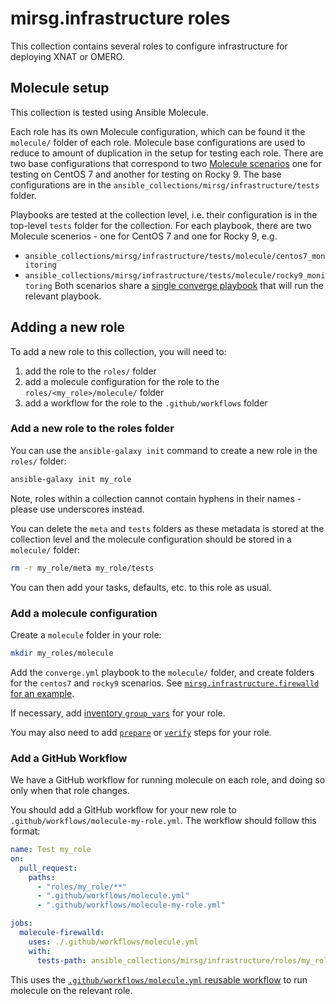 # mirsg.infrastructure roles

This collection contains several roles to configure infrastructure for deploying
XNAT or OMERO.

## Molecule setup

This collection is tested using Ansible Molecule.

Each role has its own Molecule configuration, which can be found it the `molecule/`
folder of each role. Molecule base configurations are used to reduce to amount
of duplication in the setup for testing each role. There are two base configurations
that correspond to two [Molecule
scenarios](https://ansible.readthedocs.io/projects/molecule/getting-started/#molecule-scenarios)
one for testing on CentOS 7 and another for testing on Rocky 9. The base configurations
are in the `ansible_collections/mirsg/infrastructure/tests` folder.

Playbooks are tested at the collection level, i.e. their configuration is in the
top-level `tests` folder for the collection. For each playbook, there are two
Molecule scenerios - one for CentOS 7 and one for Rocky 9, e.g.

- `ansible_collections/mirsg/infrastructure/tests/molecule/centos7_monitoring`
- `ansible_collections/mirsg/infrastructure/tests/molecule/rocky9_monitoring`
  Both scenarios share a [single converge playbook](../tests/molecule/resources/monitoring/converge.yml)
  that will run the relevant playbook.

## Adding a new role

To add a new role to this collection, you will need to:

1. add the role to the `roles/` folder
2. add a molecule configuration for the role to the `roles/<my_role>/molecule/` folder
3. add a workflow for the role to the `.github/workflows` folder

### Add a new role to the roles folder

You can use the `ansible-galaxy init` command to create a new role in the `roles/` folder:

```bash
ansible-galaxy init my_role
```

Note, roles within a collection cannot contain hyphens in their names - please use underscores
instead.

You can delete the `meta` and `tests` folders as these metadata is stored at the collection level
and the molecule configuration should be stored in a `molecule/` folder:

```bash
rm -r my_role/meta my_role/tests
```

You can then add your tasks, defaults, etc. to this role as usual.

### Add a molecule configuration

Create a `molecule` folder in your role:

```bash
mkdir my_roles/molecule
```

Add the `converge.yml` playbook to the `molecule/` folder,
and create folders for the `centos7` and `rocky9` scenarios. See
[`mirsg.infrastructure.firewalld` for an example](./firewalld/).

If necessary, add [inventory `group_vars`](./firewalld/molecule/resources/inventory/group_vars/)
for your role.

You may also need to add [`prepare`](./firewalld/molecule/resources/prepare.yml) or
[`verify`](./firewalld/molecule/resources/prepare.yml) steps for your role.

### Add a GitHub Workflow

We have a GitHub workflow for running molecule on each role, and doing so
only when that role changes.

You should add a GitHub workflow for your new role to `.github/workflows/molecule-my-role.yml`.
The workflow should follow this format:

```yaml
name: Test my_role
on:
  pull_request:
    paths:
      - "roles/my_role/**"
      - ".github/workflows/molecule.yml"
      - ".github/workflows/molecule-my-role.yml"

jobs:
  molecule-firewalld:
    uses: ./.github/workflows/molecule.yml
    with:
      tests-path: ansible_collections/mirsg/infrastructure/roles/my_role
```

This uses the [`.github/workflows/molecule.yml` reusable workflow](.github/workflows/molecule.yml) to run
molecule on the relevant role.
